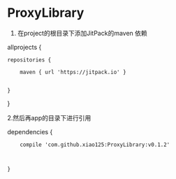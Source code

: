 # ProxyLibrary

1.  在project的根目录下添加JitPack的maven 依赖

  allprojects {
  
    repositories {    
    
        maven { url 'https://jitpack.io' }
	
	
    }
    
}

2.然后再app的目录下进行引用

dependencies {


		compile 'com.github.xiao125:ProxyLibrary:v0.1.2'
		
		
		
	}
